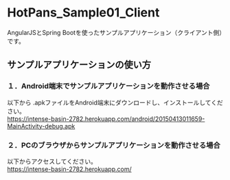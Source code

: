 # HotPans_Sample01_Client
AngularJSとSpring Bootを使ったサンプルアプリケーション（クライアント側）です。

## サンプルアプリケーションの使い方

### １．Android端末でサンプルアプリケーションを動作させる場合

以下から .apkファイルをAndroid端末にダウンロードし、インストールしてください。  
<https://intense-basin-2782.herokuapp.com/android/20150413011659-MainActivity-debug.apk>

### ２．PCのブラウザからサンプルアプリケーションを動作させる場合

以下からアクセスしてください。  
<https://intense-basin-2782.herokuapp.com/>
